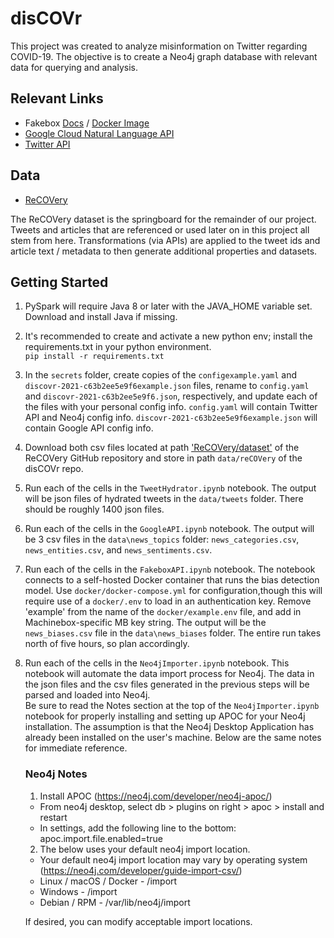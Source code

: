 # disCOVr

This project was created to analyze misinformation on Twitter regarding COVID-19. The objective is to create a Neo4j graph database with relevant data for querying and analysis.


## Relevant Links
- Fakebox [Docs](https://machinebox.io/docs/fakebox) / [Docker Image](https://hub.docker.com/r/machinebox/fakebox)
- [Google Cloud Natural Language API](https://cloud.google.com/natural-language/)
- [Twitter API](https://developer.twitter.com/en/docs/twitter-api) 


## Data
- [ReCOVery](https://github.com/apurvamulay/ReCOVery)

The ReCOVery dataset is the springboard for the remainder of our project. Tweets and articles that are referenced or used later on in this project all stem from here. Transformations (via APIs) are applied to the tweet ids and article text / metadata to then generate additional properties and datasets.


## Getting Started

1. PySpark will require Java 8 or later with the JAVA_HOME variable set. Download and install Java if missing.

2. It's recommended to create and activate a new python env; install the requirements.txt in your python environment.<br>
`pip install -r requirements.txt`

3. In the `secrets` folder,  create copies of the `configexample.yaml` and `discovr-2021-c63b2ee5e9f6example.json` files, rename to `config.yaml` and `discovr-2021-c63b2ee5e9f6.json`, respectively, and update each of the files with your personal config info. `config.yaml` will contain Twitter API and Neo4j config info. `discovr-2021-c63b2ee5e9f6example.json` will contain Google API config info. 

4. Download both csv files located at path ['ReCOVery/dataset'](https://github.com/apurvamulay/ReCOVery/tree/master/dataset) of the ReCOVery GitHub repository and store in path `data/reCOVery` of the disCOVr repo.

5. Run each of the cells in the `TweetHydrator.ipynb` notebook. The output will be json files of hydrated tweets in the `data/tweets` folder. There should be roughly 1400 json files. 

6. Run each of the cells in the `GoogleAPI.ipynb` notebook. The output will be 3 csv files in the `data\news_topics` folder: `news_categories.csv`, `news_entities.csv`, and `news_sentiments.csv`. 

7. Run each of the cells in the `FakeboxAPI.ipynb` notebook. The notebook connects to a self-hosted Docker container that runs the bias detection model. Use `docker/docker-compose.yml` for configuration,though this will require use of a `docker/.env` to load in an authentication key. Remove 'example' from the name of the `docker/example.env` file, and add in Machinebox-specific MB key string. The output will be the `news_biases.csv` file in the `data\news_biases` folder. The entire run takes north of five hours, so plan accordingly.

8. Run each of the cells in the `Neo4jImporter.ipynb` notebook. This notebook will automate the data import process for Neo4j. The data in the json files and the csv files generated in the previous steps will be parsed and loaded into Neo4j.<br>
Be sure to read the Notes section at the top of the `Neo4jImporter.ipynb` notebook for properly installing and setting up APOC for your Neo4j installation. The assumption is that the Neo4j Desktop Application has already been installed on the user's machine. Below are the same notes for immediate reference. 

	### Neo4j Notes
	1. Install APOC (https://neo4j.com/developer/neo4j-apoc/)
	- From neo4j desktop, select db > plugins on right > apoc > install and restart
	- In settings, add the following line to the bottom: apoc.import.file.enabled=true

	2. The below uses your default neo4j import location.<br>
	- Your default neo4j import location may vary by operating system (https://neo4j.com/developer/guide-import-csv/)
	- Linux / macOS / Docker - <neo4j-home>/import<br>
	- Windows - <neo4j-home>/import<br>
	- Debian / RPM - /var/lib/neo4j/import<br>

	If desired, you can modify acceptable import locations.
	
